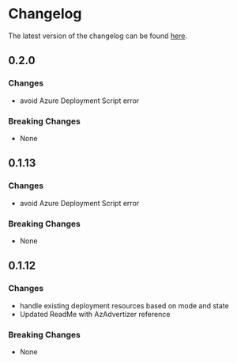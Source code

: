 # Changelog

The latest version of the changelog can be found [here](https://github.com/Azure/bicep-registry-modules/blob/main/avm/res/azure-stack-hci/cluster/CHANGELOG.md).

## 0.2.0

### Changes

- avoid Azure Deployment Script error

### Breaking Changes

- None

## 0.1.13

### Changes

- avoid Azure Deployment Script error

### Breaking Changes

- None

## 0.1.12

### Changes

- handle existing deployment resources based on mode and state
- Updated ReadMe with AzAdvertizer reference

### Breaking Changes

- None
